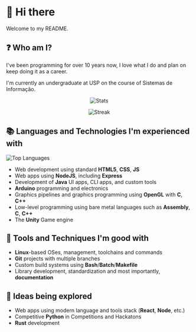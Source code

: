 # 👋 Hi there 

Welcome to my README.

## ❓ Who am I?
I've been programming for over 10 years now, I love what I do and plan on keep doing it as a career.

I'm currently an undergraduate at USP on the course of Sistemas de Informação.

<div align="center">

![Stats](https://github-readme-stats.vercel.app/api?username=andre-morales&hide_border=true&rank_icon=github&show_icons=true&theme=transparent)

![Streak](https://github-readme-streak-stats.herokuapp.com/?user=andre-morales&theme=transparent&hide_border=true)

</div>

## 📚 Languages and Technologies I'm experienced with
![Top Languages](https://github-readme-stats.vercel.app/api/top-langs/?username=andre-morales&layout=donut&theme=github_dark&bg_color=00000000&hide_border=true&langs_count=5)


- Web development using standard **HTML5**, **CSS**, **JS**
- Web apps using **NodeJS**, including **Express**
- Development of **Java** UI apps, CLI apps, and custom tools
- **Arduino** programming and electronics
- Graphics pipelines and graphics programming using **OpenGL** with **C**, **C++**
- Low-level programming using bare metal languages such as **Assembly**, **C**, **C++**
- The **Unity** Game engine

## 🔨 Tools and Techniques I'm good with
- **Linux**-based OSes, management, toolchains and commands
- **Git** projects with multiple branches
- Custom build systems using **Bash**/**Batch**/**Makefile**
- Library development, standardization and most importantly, **documentation**

## 🌱 Ideas being explored
- Web apps using modern language and tools stack (**React**, **Node**, etc.)
- Competitive **Python** in Competitions and Hackatons
- **Rust** development
